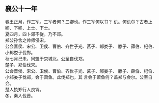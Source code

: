 ## 襄公十一年

春王正月，作三军。三军者何？三卿也。作三军何以书？
讥。何讥尔？古者上卿、下卿、上士、下士。  
夏四月，四卜郊不従，乃不郊。  
郑公孙舍之帅师侵宋。  
公会晋侯、宋公、卫侯、曹伯、齐世子光、莒子、邾娄子、
滕子、薛伯、杞伯、小邾娄子伐郑。  
秋七月己未，同盟于京城北。公至自伐郑。  
楚子、郑伯伐宋。  
公会晋侯、宋公、卫侯、曹伯、齐世子光、莒子、邾娄子、
滕子、薛伯、杞伯、小邾娄子伐郑，会于萧鱼。此伐郑也，其
言会于萧鱼何？盖郑与会尔。公至自会。  
楚人执郑行人良霄。  
冬，秦人伐晋。  

